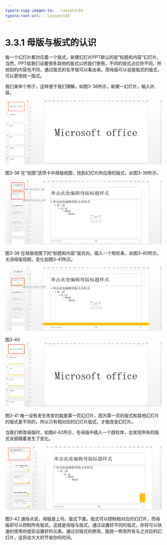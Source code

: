 ```yaml
---
typora-copy-images-to: ..\assets\03
typora-root-url: ..\assets\03
---
```


# 3.3.1  母版与板式的认识

每一个幻灯片都对应着一个版式，新建幻灯片PPT默认的是“标题和内容”幻灯片。当然，PPT给我们设置很多其他的版式以供我们使用，不同的版式占位符不同，所规划的内容也不同，通过版式的名字就可以看出来。而母版可以说是版式的版式，可以更改统一版式。

我们来举个例子，这样便于我们理解。如图3-38所示，新建一幻灯片，输入内容。

![img](../../../.gitbook/assets/image050%20%285%29.png)

图3-38 在“视图”选项卡中母版视图，找到幻灯片所应用的版式，如图3-39所示。

![img](../../../.gitbook/assets/image051%20%283%29.png)

图3-39 在母版视图下的“标题和内容”版式内，插入一个矩形条，如图3-40所示，关闭母版视图，变化如图3-41所示。

![img](../../../.gitbook/assets/image052.png)

图3-40 ![img](../../../.gitbook/assets/image053.png)

图3-41 唯一没有发生改变的就是第一页幻灯片，因为第一页的版式和其他幻灯片的版式是不同的，所以只有相对应的幻灯片版式，才能改变幻灯片。

当我们修改母版时，如图4-42所示，在母版中插入一个圆柱体，会发现所有的版式全部跟着发生了变化。

![img](../../../.gitbook/assets/image054%20%281%29.png)

图3-42 通俗点说，母版是上司，版式下属。版式可以控制相对应的幻灯片，而母版却可以控制所有版式。这就是母版与版式，通过设置好不同的版式，你将可以快速的使用你提前设置好的元素。通过对版式的修改，能统一修改所有与之对应的幻灯片，这将会大大的节省你的时间。

